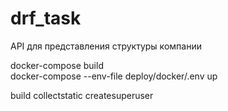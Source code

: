 # drf_task
API для представления структуры компании

docker-compose build      
docker-compose --env-file deploy/docker/.env up


build 
collectstatic
createsuperuser